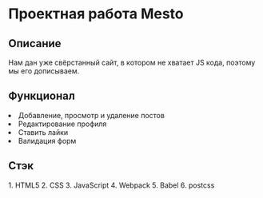 <h1>Проектная работа Mesto</h1>

<h2>Описание</h2>
Нам дан уже свёрстанный сайт, в котором не хватает JS кода, поэтому мы его дописываем.

<h2>Функционал</h2>
<li>Добавление, просмотр и удаление постов</li>
<li>Редактирование профиля</li>
<li>Cтавить лайки</li>
<li>Валидация форм</li>


<h2>Стэк</h2>
1. HTML5
2. CSS
3. JavaScript
4. Webpack
5. Babel
6. postcss
